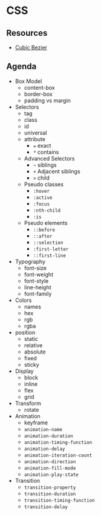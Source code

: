 # CSS

## Resources

* [Cubic Bezier](http://cubic-bezier.com)

## Agenda

* Box Model
  * content-box
  * border-box
  * padding vs margin
* Selectors
  * tag
  * class
  * id
  * universal
  * attribute
    * `=` exact
    * `*` contains
  * Advanced Selectors
    * `~` siblings
    * `+` Adjacent siblings
    * `>` child
  * Pseudo classes
    * `:hover`
    * `:active`
    * `:focus`
    * `:nth-child`
    * `:is`
  * Pseudo elements
    * `::before`
    * `::after`
    * `::selection`
    * `:first-letter`
    * `::first-line`
* Typography
  * font-size
  * font-weight
  * font-style
  * line-height
  * font-family
* Colors
  * names
  * hex
  * rgb
  * rgba
* position
  * static
  * relative
  * absolute
  * fixed
  * sticky
* Display
  * block
  * inline
  * flex
  * grid
* Transform
  * rotate
* Animation
  * keyframe
  * `animation-name`
  * `animation-duration`
  * `animation-timing-function`
  * `animation-delay`
  * `animation-iteration-count`
  * `animation-direction`
  * `animation-fill-mode`
  * `animation-play-state`
* Transition
  * `transition-property`
  * `transition-duration`
  * `transition-timing-function`
  * `transition-delay`
